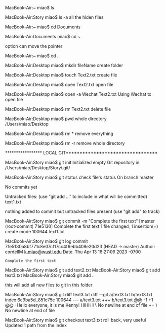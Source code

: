 
MacBook-Air:~ miao$ ls 

MacBook-Air:Story miao$ ls -a    all the hiden files

MacBook-Air:~ miao$ cd Documents

MacBook-Air:Documents miao$ cd ~

option can move the pointer

MacBook-Air:~ miao$ cd ..

MacBook-Air:Desktop miao$ mkdir fileName    create folder

MacBook-Air:Desktop miao$ touch Text2.txt   create file

MacBook-Air:Desktop miao$ open Text2.txt    open file

MacBook-Air:Desktop miao$ open -a Wechat Text2.txt   Using Wechat to open file

MacBook-Air:Desktop miao$ rm Text2.txt  delete file

MacBook-Air:Desktop miao$ pwd     whole directory     
/Users/miao/Desktop

MacBook-Air:Desktop miao$ rm *   remove everything

MacBook-Air:Desktop miao$ rm -r remove whole directory


***************** LOCAL GIT*********************************

MacBook-Air:Story miao$ git init
Initialized empty Git repository in /Users/miao/Desktop/Story/.git/



MacBook-Air:Story miao$ git status       check file's status
On branch master

No commits yet

Untracked files:
  (use "git add <file>..." to include in what will be committed)
        text1.txt

nothing added to commit but untracked files present (use "git add" to track)
  
  
MacBook-Air:Story miao$ git commit -m "Complete the first text"
[master (root-commit) 71e5130] Complete the first text
 1 file changed, 1 insertion(+)
 create mode 100644 text1.txt
  
  
  
MacBook-Air:Story miao$ git log
commit 71e5130a8bf771c8e07cf17cc4f6ebb408e20d23 (HEAD -> master)
Author: cordellM <k.miao@wustl.edu>
Date:   Thu Apr 13 16:27:09 2023 -0700

    Complete the first text
  
  
MacBook-Air:Story miao$ git add text2.txt
MacBook-Air:Story miao$ git add text3.txt
MacBook-Air:Story miao$ git add .
  
  this will add all new files to git in this folder
  
  
  
MacBook-Air:Story miao$ git diff text3.txt
diff --git a/text3.txt b/text3.txt
index 6c9ba5d..851c75c 100644
--- a/text3.txt
+++ b/text3.txt
@@ -1 +1 @@
-Hello everyone, it is me Kenny! HIHIHI
\ No newline at end of file
+=
\ No newline at end of file
  
 
MacBook-Air:Story miao$ git checkout text3.txt       roll back, very useful
Updated 1 path from the index
  
  







